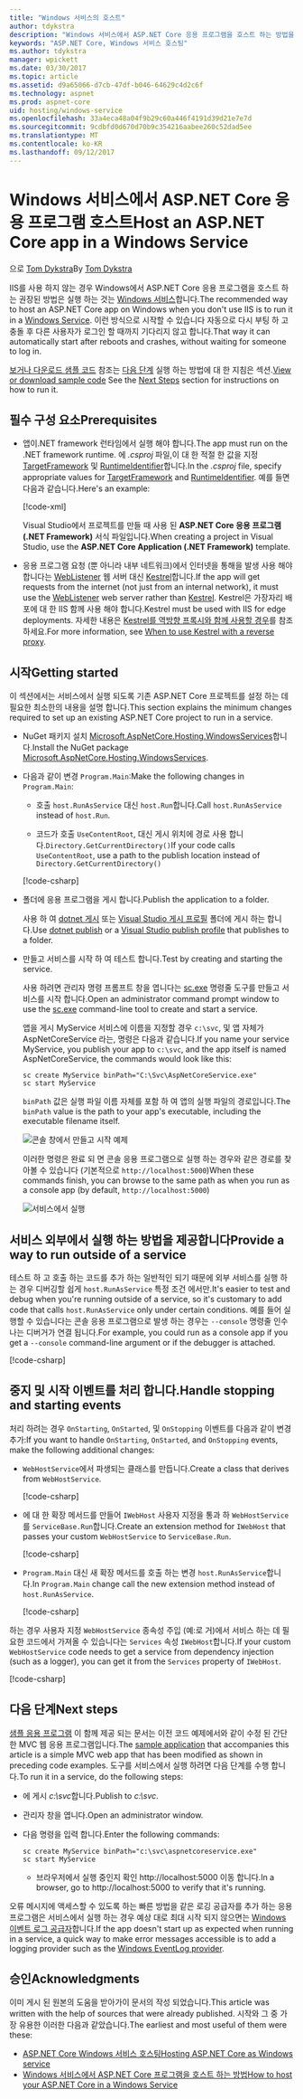 ```yaml
---
title: "Windows 서비스의 호스트"
author: tdykstra
description: "Windows 서비스에서 ASP.NET Core 응용 프로그램을 호스트 하는 방법을 알아봅니다."
keywords: "ASP.NET Core, Windows 서비스 호스팅"
ms.author: tdykstra
manager: wpickett
ms.date: 03/30/2017
ms.topic: article
ms.assetid: d9a65066-d7cb-47df-b046-64629c4d2c6f
ms.technology: aspnet
ms.prod: aspnet-core
uid: hosting/windows-service
ms.openlocfilehash: 33a4eca48a04f9b29c60a446f4191d39d21e7e7d
ms.sourcegitcommit: 9cdbfd0d670d70b9c354216aabee260c52dad5ee
ms.translationtype: MT
ms.contentlocale: ko-KR
ms.lasthandoff: 09/12/2017
---
```

# <a name="host-an-aspnet-core-app-in-a-windows-service"></a><span data-ttu-id="60c01-104">Windows 서비스에서 ASP.NET Core 응용 프로그램 호스트</span><span class="sxs-lookup"><span data-stu-id="60c01-104">Host an ASP.NET Core app in a Windows Service</span></span>

<span data-ttu-id="60c01-105">으로 [Tom Dykstra](https://github.com/tdykstra)</span><span class="sxs-lookup"><span data-stu-id="60c01-105">By [Tom Dykstra](https://github.com/tdykstra)</span></span>

<span data-ttu-id="60c01-106">IIS를 사용 하지 않는 경우 Windows에서 ASP.NET Core 응용 프로그램을 호스트 하는 권장된 방법은 실행 하는 것는 [Windows 서비스](https://docs.microsoft.com/dotnet/framework/windows-services/introduction-to-windows-service-applications)합니다.</span><span class="sxs-lookup"><span data-stu-id="60c01-106">The recommended way to host an ASP.NET Core app on Windows when you don't use IIS is to run it in a [Windows Service](https://docs.microsoft.com/dotnet/framework/windows-services/introduction-to-windows-service-applications).</span></span> <span data-ttu-id="60c01-107">이런 방식으로 시작할 수 있습니다 자동으로 다시 부팅 하 고 충돌 후 다른 사용자가 로그인 할 때까지 기다리지 않고 합니다.</span><span class="sxs-lookup"><span data-stu-id="60c01-107">That way it can automatically start after reboots and crashes, without waiting for someone to log in.</span></span>

<span data-ttu-id="60c01-108">[보거나 다운로드 샘플 코드](https://github.com/aspnet/Docs/tree/master/aspnetcore/hosting/windows-service/sample) 참조는 [다음 단계](#next-steps) 실행 하는 방법에 대 한 지침은 섹션.</span><span class="sxs-lookup"><span data-stu-id="60c01-108">[View or download sample code](https://github.com/aspnet/Docs/tree/master/aspnetcore/hosting/windows-service/sample) See the [Next Steps](#next-steps) section for instructions on how to run it.</span></span>

## <a name="prerequisites"></a><span data-ttu-id="60c01-109">필수 구성 요소</span><span class="sxs-lookup"><span data-stu-id="60c01-109">Prerequisites</span></span>

* <span data-ttu-id="60c01-110">앱이.NET framework 런타임에서 실행 해야 합니다.</span><span class="sxs-lookup"><span data-stu-id="60c01-110">The app must run on the .NET framework runtime.</span></span>  <span data-ttu-id="60c01-111">에 *.csproj* 파일,이 대 한 적절 한 값을 지정 [TargetFramework](https://docs.microsoft.com/nuget/schema/target-frameworks) 및 [RuntimeIdentifier](https://docs.microsoft.com/dotnet/articles/core/rid-catalog)합니다.</span><span class="sxs-lookup"><span data-stu-id="60c01-111">In the *.csproj* file, specify appropriate values for [TargetFramework](https://docs.microsoft.com/nuget/schema/target-frameworks) and [RuntimeIdentifier](https://docs.microsoft.com/dotnet/articles/core/rid-catalog).</span></span> <span data-ttu-id="60c01-112">예를 들면 다음과 같습니다.</span><span class="sxs-lookup"><span data-stu-id="60c01-112">Here's an example:</span></span>

  [!code-xml[](windows-service/sample/AspNetCoreService.csproj?range=3-6)]

  <span data-ttu-id="60c01-113">Visual Studio에서 프로젝트를 만들 때 사용 된 **ASP.NET Core 응용 프로그램 (.NET Framework)** 서식 파일입니다.</span><span class="sxs-lookup"><span data-stu-id="60c01-113">When creating a project in Visual Studio, use the **ASP.NET Core Application (.NET Framework)** template.</span></span>

* <span data-ttu-id="60c01-114">응용 프로그램 요청 (뿐 아니라 내부 네트워크)에서 인터넷을 통해을 발생 사용 해야 합니다는 [WebListener](xref:fundamentals/servers/weblistener) 웹 서버 대신 [Kestrel](xref:fundamentals/servers/kestrel)합니다.</span><span class="sxs-lookup"><span data-stu-id="60c01-114">If the app will get requests from the internet (not just from an internal network), it must use the [WebListener](xref:fundamentals/servers/weblistener) web server rather than [Kestrel](xref:fundamentals/servers/kestrel).</span></span>  <span data-ttu-id="60c01-115">Kestrel은 가장자리 배포에 대 한 IIS 함께 사용 해야 합니다.</span><span class="sxs-lookup"><span data-stu-id="60c01-115">Kestrel must be used with IIS for edge deployments.</span></span>  <span data-ttu-id="60c01-116">자세한 내용은 [Kestrel를 역방향 프록시와 함께 사용할 경우](xref:fundamentals/servers/kestrel#when-to-use-kestrel-with-a-reverse-proxy)를 참조하세요.</span><span class="sxs-lookup"><span data-stu-id="60c01-116">For more information, see [When to use Kestrel with a reverse proxy](xref:fundamentals/servers/kestrel#when-to-use-kestrel-with-a-reverse-proxy).</span></span>

## <a name="getting-started"></a><span data-ttu-id="60c01-117">시작</span><span class="sxs-lookup"><span data-stu-id="60c01-117">Getting started</span></span>

<span data-ttu-id="60c01-118">이 섹션에서는 서비스에서 실행 되도록 기존 ASP.NET Core 프로젝트를 설정 하는 데 필요한 최소한의 내용을 설명 합니다.</span><span class="sxs-lookup"><span data-stu-id="60c01-118">This section explains the minimum changes required to set up an existing ASP.NET Core project to run in a service.</span></span>

* <span data-ttu-id="60c01-119">NuGet 패키지 설치 [Microsoft.AspNetCore.Hosting.WindowsServices](https://www.nuget.org/packages/Microsoft.AspNetCore.Hosting.WindowsServices/)합니다.</span><span class="sxs-lookup"><span data-stu-id="60c01-119">Install the NuGet package [Microsoft.AspNetCore.Hosting.WindowsServices](https://www.nuget.org/packages/Microsoft.AspNetCore.Hosting.WindowsServices/).</span></span>

* <span data-ttu-id="60c01-120">다음과 같이 변경 `Program.Main`:</span><span class="sxs-lookup"><span data-stu-id="60c01-120">Make the following changes in `Program.Main`:</span></span>
  
  * <span data-ttu-id="60c01-121">호출 `host.RunAsService` 대신 `host.Run`합니다.</span><span class="sxs-lookup"><span data-stu-id="60c01-121">Call `host.RunAsService` instead of `host.Run`.</span></span>
  
  * <span data-ttu-id="60c01-122">코드가 호출 `UseContentRoot`, 대신 게시 위치에 경로 사용 합니다.`Directory.GetCurrentDirectory()`</span><span class="sxs-lookup"><span data-stu-id="60c01-122">If your code calls `UseContentRoot`, use a path to the publish location instead of `Directory.GetCurrentDirectory()`</span></span> 
  
  [!code-csharp[](windows-service/sample/Program.cs?name=ServiceOnly&highlight=3-4,8,14)]

* <span data-ttu-id="60c01-123">폴더에 응용 프로그램을 게시 합니다.</span><span class="sxs-lookup"><span data-stu-id="60c01-123">Publish the application to a folder.</span></span>

  <span data-ttu-id="60c01-124">사용 하 여 [dotnet 게시](https://docs.microsoft.com/dotnet/articles/core/tools/dotnet-publish) 또는 [Visual Studio 게시 프로필](xref:publishing/web-publishing-vs) 폴더에 게시 하는 합니다.</span><span class="sxs-lookup"><span data-stu-id="60c01-124">Use [dotnet publish](https://docs.microsoft.com/dotnet/articles/core/tools/dotnet-publish) or a [Visual Studio publish profile](xref:publishing/web-publishing-vs) that publishes to a folder.</span></span>

* <span data-ttu-id="60c01-125">만들고 서비스를 시작 하 여 테스트 합니다.</span><span class="sxs-lookup"><span data-stu-id="60c01-125">Test by creating and starting the service.</span></span>

  <span data-ttu-id="60c01-126">사용 하려면 관리자 명령 프롬프트 창을 엽니다는 [sc.exe](https://technet.microsoft.com/library/bb490995) 명령줄 도구를 만들고 서비스를 시작 합니다.</span><span class="sxs-lookup"><span data-stu-id="60c01-126">Open an administrator command prompt window to use the [sc.exe](https://technet.microsoft.com/library/bb490995) command-line tool to create and start a service.</span></span>  
  
  <span data-ttu-id="60c01-127">앱을 게시 MyService 서비스에 이름을 지정할 경우 `c:\svc`, 및 앱 자체가 AspNetCoreService 라는, 명령은 다음과 같습니다.</span><span class="sxs-lookup"><span data-stu-id="60c01-127">If you name your service MyService, you publish your app to `c:\svc`, and the app itself is named AspNetCoreService, the commands would look like this:</span></span>

  ```console
  sc create MyService binPath="C:\Svc\AspNetCoreService.exe"
  sc start MyService
  ```
  <span data-ttu-id="60c01-128">`binPath` 값은 실행 파일 이름 자체를 포함 하 여 앱의 실행 파일의 경로입니다.</span><span class="sxs-lookup"><span data-stu-id="60c01-128">The `binPath` value is the path to your app's executable, including the executable filename itself.</span></span>

  ![콘솔 창에서 만들고 시작 예제](windows-service/_static/create-start.png)

  <span data-ttu-id="60c01-130">이러한 명령은 완료 되 면 콘솔 응용 프로그램으로 실행 하는 경우와 같은 경로를 찾아볼 수 있습니다 (기본적으로 `http://localhost:5000`)</span><span class="sxs-lookup"><span data-stu-id="60c01-130">When these commands finish, you can browse to the same path as when you run as a console app (by default, `http://localhost:5000`)</span></span>

  ![서비스에서 실행](windows-service/_static/running-in-service.png)


## <a name="provide-a-way-to-run-outside-of-a-service"></a><span data-ttu-id="60c01-132">서비스 외부에서 실행 하는 방법을 제공합니다</span><span class="sxs-lookup"><span data-stu-id="60c01-132">Provide a way to run outside of a service</span></span>

<span data-ttu-id="60c01-133">테스트 하 고 호출 하는 코드를 추가 하는 일반적인 되기 때문에 외부 서비스를 실행 하는 경우 디버깅할 쉽게 `host.RunAsService` 특정 조건 에서만.</span><span class="sxs-lookup"><span data-stu-id="60c01-133">It's easier to test and debug when you're running outside of a service, so it's customary to add code that calls `host.RunAsService` only under certain conditions.</span></span>  <span data-ttu-id="60c01-134">예를 들어 실행할 수 있습니다는 콘솔 응용 프로그램으로 발생 하는 경우는 `--console` 명령줄 인수나는 디버거가 연결 됩니다.</span><span class="sxs-lookup"><span data-stu-id="60c01-134">For example, you could run as a console app if you get a `--console` command-line argument or if the debugger is attached.</span></span>

[!code-csharp[](windows-service/sample/Program.cs?name=ServiceOrConsole)]

## <a name="handle-stopping-and-starting-events"></a><span data-ttu-id="60c01-135">중지 및 시작 이벤트를 처리 합니다.</span><span class="sxs-lookup"><span data-stu-id="60c01-135">Handle stopping and starting events</span></span>

<span data-ttu-id="60c01-136">처리 하려는 경우 `OnStarting`, `OnStarted`, 및 `OnStopping` 이벤트를 다음과 같이 변경 추가:</span><span class="sxs-lookup"><span data-stu-id="60c01-136">If you want to handle `OnStarting`, `OnStarted`, and `OnStopping` events, make the following additional changes:</span></span>

* <span data-ttu-id="60c01-137">`WebHostService`에서 파생되는 클래스를 만듭니다.</span><span class="sxs-lookup"><span data-stu-id="60c01-137">Create a class that derives from `WebHostService`.</span></span>

  [!code-csharp[](windows-service/sample/CustomWebHostService.cs?name=NoLogging)]

* <span data-ttu-id="60c01-138">에 대 한 확장 메서드를 만들어 `IWebHost` 사용자 지정을 통과 하 `WebHostService` 를 `ServiceBase.Run`합니다.</span><span class="sxs-lookup"><span data-stu-id="60c01-138">Create an extension method for `IWebHost` that passes your custom `WebHostService` to `ServiceBase.Run`.</span></span>

  [!code-csharp[](windows-service/sample/WebHostServiceExtensions.cs?name=ExtensionsClass)]

* <span data-ttu-id="60c01-139">`Program.Main` 대신 새 확장 메서드를 호출 하는 변경 `host.RunAsService`합니다.</span><span class="sxs-lookup"><span data-stu-id="60c01-139">In `Program.Main` change call the new extension method instead of `host.RunAsService`.</span></span>

  [!code-csharp[](windows-service/sample/Program.cs?name=HandleStopStart&highlight=26)]

<span data-ttu-id="60c01-140">하는 경우 사용자 지정 `WebHostService` 종속성 주입 (예:로 거)에서 서비스 하는 데 필요한 코드에서 가져올 수 있습니다는 `Services` 속성 `IWebHost`합니다.</span><span class="sxs-lookup"><span data-stu-id="60c01-140">If your custom `WebHostService` code needs to get a service from dependency injection (such as a logger), you can get it from the `Services` property of `IWebHost`.</span></span>

[!code-csharp[](windows-service/sample/CustomWebHostService.cs?name=Logging&highlight=7)]

## <a name="next-steps"></a><span data-ttu-id="60c01-141">다음 단계</span><span class="sxs-lookup"><span data-stu-id="60c01-141">Next steps</span></span>

<span data-ttu-id="60c01-142">[샘플 응용 프로그램](https://github.com/aspnet/Docs/tree/master/aspnetcore/hosting/windows-service/sample) 이 함께 제공 되는 문서는 이전 코드 예제에서와 같이 수정 된 간단한 MVC 웹 응용 프로그램입니다.</span><span class="sxs-lookup"><span data-stu-id="60c01-142">The [sample application](https://github.com/aspnet/Docs/tree/master/aspnetcore/hosting/windows-service/sample) that accompanies this article is a simple MVC web app that has been modified as shown in preceding code examples.</span></span>  <span data-ttu-id="60c01-143">도구를 서비스에서 실행 하려면 다음 단계를 수행 합니다.</span><span class="sxs-lookup"><span data-stu-id="60c01-143">To run it in a service, do the following steps:</span></span>

* <span data-ttu-id="60c01-144">에 게시 *c:\svc*합니다.</span><span class="sxs-lookup"><span data-stu-id="60c01-144">Publish to *c:\svc*.</span></span>

* <span data-ttu-id="60c01-145">관리자 창을 엽니다.</span><span class="sxs-lookup"><span data-stu-id="60c01-145">Open an administrator window.</span></span>

* <span data-ttu-id="60c01-146">다음 명령을 입력 합니다.</span><span class="sxs-lookup"><span data-stu-id="60c01-146">Enter the following commands:</span></span>

  ```console
  sc create MyService binPath="c:\svc\aspnetcoreservice.exe"
  sc start MyService
  ```

  * <span data-ttu-id="60c01-147">브라우저에서 실행 중인지 확인 http://localhost:5000 이동 합니다.</span><span class="sxs-lookup"><span data-stu-id="60c01-147">In a browser, go to http://localhost:5000 to verify that it's running.</span></span>

<span data-ttu-id="60c01-148">오류 메시지에 액세스할 수 있도록 하는 빠른 방법을 같은 로깅 공급자를 추가 하는 응용 프로그램은 서비스에서 실행 하는 경우 예상 대로 최대 시작 되지 않으면는 [Windows 이벤트 로그 공급자](xref:fundamentals/logging#eventlog)합니다.</span><span class="sxs-lookup"><span data-stu-id="60c01-148">If the app doesn't start up as expected when running in a service, a quick way to make error messages accessible is to add a logging provider such as the [Windows EventLog provider](xref:fundamentals/logging#eventlog).</span></span>

## <a name="acknowledgments"></a><span data-ttu-id="60c01-149">승인</span><span class="sxs-lookup"><span data-stu-id="60c01-149">Acknowledgments</span></span>

<span data-ttu-id="60c01-150">이미 게시 된 원본의 도움을 받아가이 문서의 작성 되었습니다.</span><span class="sxs-lookup"><span data-stu-id="60c01-150">This article was written with the help of sources that were already published.</span></span> <span data-ttu-id="60c01-151">시작와 그 중 가장 유용한 이러한 다음과 같았습니다.</span><span class="sxs-lookup"><span data-stu-id="60c01-151">The earliest and most useful of them were these:</span></span>

* [<span data-ttu-id="60c01-152">ASP.NET Core Windows 서비스 호스팅</span><span class="sxs-lookup"><span data-stu-id="60c01-152">Hosting ASP.NET Core as Windows service</span></span>](https://stackoverflow.com/questions/37346383/hosting-asp-net-core-as-windows-service/37464074)
* [<span data-ttu-id="60c01-153">Windows 서비스에서 ASP.NET Core 프로그램을 호스트 하는 방법</span><span class="sxs-lookup"><span data-stu-id="60c01-153">How to host your ASP.NET Core in a Windows Service</span></span>](https://dotnetthoughts.net/how-to-host-your-aspnet-core-in-a-windows-service/)
